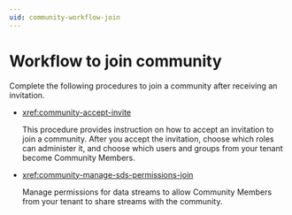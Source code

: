 ```yaml
---
uid: community-workflow-join
---
```


# Workflow to join community

Complete the following procedures to join a community after receiving an invitation.

- <xref:community-accept-invite>

	This procedure provides instruction on how to accept an invitation to join a community. After you accept the invitation, choose which roles can administer it, and choose which users and groups from your tenant become Community Members.

- <xref:community-manage-sds-permissions-join>

	Manage permissions for data streams to allow Community Members from your tenant to share streams with the community.
